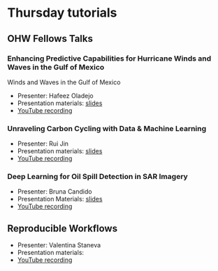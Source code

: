 # Thursday tutorials

## OHW Fellows Talks      

### Enhancing Predictive Capabilities for Hurricane Winds and Waves in the Gulf of Mexico
Winds and Waves in the Gulf of Mexico
- Presenter: Hafeez Oladejo
- Presentation materials: [slides](https://smttt-my.sharepoint.com/:p:/g/personal/w10131973_usm_edu/EYn1daUXdEtMk6c0Yx49Ug8B3I6SCuAIZO-zTjO3CYjGrg?rtime=i1GiuIDg3Ug)
- [YouTube recording]()

### Unraveling Carbon Cycling with Data & Machine Learning
- Presenter: Rui Jin
- Presentation materials: [slides](https://docs.google.com/presentation/d/1BCjATXfT3A90ZrB8xuiglxI-UjovFjB4/edit?usp=drive_link&ouid=114659439074965905742&rtpof=true&sd=true)
- [YouTube recording]()

### Deep Learning for Oil Spill Detection in SAR Imagery
- Presenter: Bruna Candido
- Presentation Materials: [slides](https://gamma.app/docs/deeplearning-workflow-q994ucje9izcn39?mode=doc)
- [YouTube recording]()                                                                                     

## Reproducible Workflows
- Presenter: Valentina Staneva              
- Presentation materials:     
- [YouTube recording]()  
